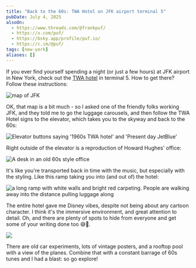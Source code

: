 ```yaml
---
title: "Back to the 60s: TWA Hotel on JFK airport terminal 5"
pubDate: July 4, 2025
alsoOn:
  - https://www.threads.com/@frankpuf/
  - https://x.com/puf/
  - https://bsky.app/profile/puf.io/
  - https://c.im/@puf/
tags: [new-york]
aliases: []
---
```


If you ever find yourself spending a night (or just a few hours) at JFK airport in New York, check out the [TWA hotel](twahotel.com) in terminal 5. How to get there? Follow these instructions:

![map of JFK](https://i.imgur.com/aMepuNk.png)

OK, that map is a bit much - so I asked one of the friendly folks working JFK, and they told me to go the luggage carousels, and then follow the TWA Hotel signs to the elevator, which takes you to the skyway and back to the 60s:

![Elevator buttons saying '1960s TWA hotel' and 'Present day JetBlue'](https://i.imgur.com/6W2BJPc.png)

Right outside of the elevator is a reproduction of Howard Hughes' office:

![A desk in an old 60s style office](https://i.imgur.com/T6v5NvS.png)

It's like you're transported back in time with the music, but especially with the styling. Like this ramp taking you into (and out of) the hotel:

![a long ramp with white walls and bright red carpeting. People are walking away into the distance pulling luggage along](https://i.imgur.com/Bh1SAJ0.png)

The entire hotel gave me Disney vibes, despite not being about any cartoon character. I think it's the immersive environment, and great attention to detail. Oh, and there are plenty of spots to hide from everyone and get some of your writing done too 😅👋.

![](https://i.imgur.com/iLGNPQs.png)

There are old car experiments, lots of vintage posters, and a rooftop pool with a view of the planes. Combine that with a constant barrage of 60s tunes and I had a blast: so go explore!
